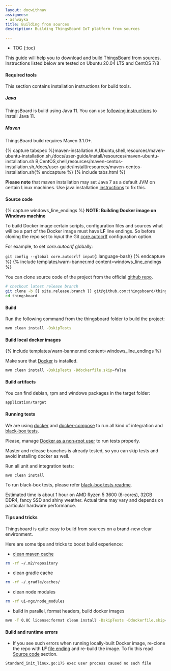 ```yaml
---
layout: docwithnav
assignees:
- ashvayka
title: Building from sources
description: Building ThingsBoard IoT platform from sources

---
```


* TOC
{:toc}

This guide will help you to download and build ThingsBoard from sources. Instructions listed below are tested on Ubuntu 20.04 LTS
and CentOS 7/8

#### Required tools

This section contains installation instructions for build tools.

##### Java

ThingsBoard is build using Java 11. You can use [following instructions](/docs/user-guide/install/linux#java) to install Java 11.

##### Maven

ThingsBoard build requires Maven 3.1.0+.

{% capture tabspec %}maven-installation
A,Ubuntu,shell,resources/maven-ubuntu-installation.sh,/docs/user-guide/install/resources/maven-ubuntu-installation.sh
B,CentOS,shell,resources/maven-centos-installation.sh,/docs/user-guide/install/resources/maven-centos-installation.sh{% endcapture %}
{% include tabs.html %}

**Please note** that maven installation may set Java 7 as a default JVM on certain Linux machines. 
Use java installation [instructions](#java) to fix this. 

#### Source code

{% capture windows_line_endings %}
**NOTE: Building Docker image on Windows machine**

To build Docker image certain scripts, configuration files and sources what will be a part of the Docker image must have **LF** line endings.
So before cloning the repo set to _input_ the Git [core.autocrlf](https://git-scm.com/docs/git-config#Documentation/git-config.txt-coreautocrlf) configuration option.

For example, to set *core.autocrlf* globally:

`git config --global core.autocrlf input`{:.language-bash}
{% endcapture %}
{% include templates/warn-banner.md content=windows_line_endings %}

You can clone source code of the project from the official [github repo](https://github.com/thingsboard/thingsboard).

```bash
# checkout latest release branch
git clone -b {{ site.release.branch }} git@github.com:thingsboard/thingsboard.git
cd thingsboard
```

#### Build

Run the following command from the thingsboard folder to build the project:

```bash
mvn clean install -DskipTests
```

#### Build local docker images

{% include templates/warn-banner.md content=windows_line_endings %}

Make sure that [Docker](https://docs.docker.com/engine/install/) is installed.

```bash
mvn clean install -DskipTests -Ddockerfile.skip=false
```

#### Build artifacts

You can find debian, rpm and windows packages in the target folder:
 
```bash
application/target
```

#### Running tests

We are using [docker](https://docs.docker.com/engine/install/) and [docker-compose](https://docs.docker.com/compose/install/) to run all kind of integration and [black-box tests](https://github.com/thingsboard/thingsboard/tree/master/msa/black-box-tests).

Please, manage [Docker as a non-root user](https://docs.docker.com/engine/install/linux-postinstall/#manage-docker-as-a-non-root-user) to run tests properly.

Master and release branches is already tested, so you can skip tests and avoid installing docker as well.

Run all unit and integration tests:

```bash
mvn clean install
```

To run black-box tests, please refer [black-box tests readme](https://github.com/thingsboard/thingsboard/blob/master/msa/black-box-tests/README.md).

Estimated time is about 1 hour on AMD Ryzen 5 3600 (6-cores), 32GB DDR4, fancy SSD and shiny weather. Actual time may vary and depends on particular hardware performance.

#### Tips and tricks

Thingsboard is quite easy to build from sources on a brand-new clear environment.

Here are some tips and tricks to boost build experience: 

- [clean maven cache](https://www.baeldung.com/maven-clear-cache)
```bash
rm -rf ~/.m2/repository
```
- clean gradle cache
```bash
rm -rf ~/.gradle/caches/
```
- clean node modules
```bash
rm -rf ui-ngx/node_modules
```
- build in parallel, format headers, build docker images
```bash
mvn -T 0.8C license:format clean install -DskipTests -Ddockerfile.skip=false
```

#### Build and runtime errors

- If you see such errors when running locally-built Docker image, re-clone the repo with **LF** [file ending](https://git-scm.com/docs/git-config#Documentation/git-config.txt-coreautocrlf) and re-build the image.
To fix this read [Source code](#source-code) section.

```bash
Standard_init_linux.go:175 exec user process caused no such file
```